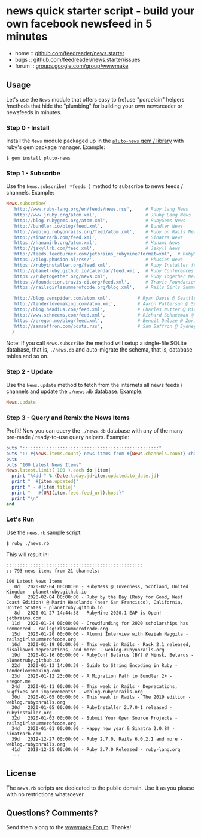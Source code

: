 # news quick starter script - build your own facebook newsfeed in 5 minutes


* home  :: [github.com/feedreader/news.starter](https://github.com/feedreader/news.starter)
* bugs  :: [github.com/feedreader/news.starter/issues](https://github.com/feedreader/news.starter/issues)
* forum :: [groups.google.com/group/wwwmake](http://groups.google.com/group/wwwmake)



## Usage


Let's use the `News` module that offers easy to (re)use "porcelain" helpers /methods
that hide the "plumbing" for 
building your own newsreader or newsfeeds in minutes.


### Step 0 - Install

Install the `News` module packaged up in the 
[`pluto-news` gem / library](https://rubygems.org/gems/pluto-news) with ruby's gem package manager. Example:

```
$ gem install pluto-news
```




### Step 1 - Subscribe

Use the `News.subscribe( *feeds )` method to subscribe to news feeds / channels.
Example:

```ruby
News.subscribe(
  'http://www.ruby-lang.org/en/feeds/news.rss',     # Ruby Lang News
  'http://www.jruby.org/atom.xml',                  # JRuby Lang News
  'http://blog.rubygems.org/atom.xml',              # RubyGems News
  'http://bundler.io/blog/feed.xml',                # Bundler News
  'http://weblog.rubyonrails.org/feed/atom.xml',    # Ruby on Rails News
  'http://sinatrarb.com/feed.xml',                  # Sinatra News
  'https://hanamirb.org/atom.xml',                  # Hanami News
  'http://jekyllrb.com/feed.xml',                   # Jekyll News
  'http://feeds.feedburner.com/jetbrains_rubymine?format=xml',  # RubyMine IDE News
  'https://blog.phusion.nl/rss/',                   # Phusion News
  'https://rubyinstaller.org/feed.xml',             # Ruby Installer for Windows News
  'http://planetruby.github.io/calendar/feed.xml',  # Ruby Conferences & Camps News
  'https://rubytogether.org/news.xml',              # Ruby Together News
  'https://foundation.travis-ci.org/feed.xml',      # Travis Foundation News
  'https://railsgirlssummerofcode.org/blog.xml',    # Rails Girls Summer of Code News

  'http://blog.zenspider.com/atom.xml',          # Ryan Davis @ Seattle › Washington › United States
  'http://tenderlovemaking.com/atom.xml',        # Aaron Patterson @ Seattle › Washington › United States
  'http://blog.headius.com/feed.xml',            # Charles Nutter @ Richfield › Minnesota › United States
  'http://www.schneems.com/feed.xml',            # Richard Schneeman @ Austin › Texas › United States
  'https://eregon.me/blog/feed.xml',             # Benoit Daloze @ Zurich › Switzerland
  'http://samsaffron.com/posts.rss',             # Sam Saffron @ Sydney › Australia
  )
```


Note: If you call `News.subscribe` the method will setup a single-file SQLite database,
that is, `./news.db` and auto-migrate the schema, that is, database tables and so on.


### Step 2 - Update

Use the `News.update` method to fetch from the internets all news feeds / channels
and update the `./news.db` database. Example:

```ruby
News.update
```



### Step 3 - Query and Remix the News Items

Profit!  Now you can query the `./news.db` database with any of the many
pre-made / ready-to-use query helpers. Example:

``` ruby
puts ":::::::::::::::::::::::::::::::::::::::::::::::::::"
puts ":: #{News.items.count} news items from #{News.channels.count} channels:"
puts
puts "100 Latest News Items"
News.latest.limit( 100 ).each do |item|
  print "%4dd " % (Date.today.jd-item.updated.to_date.jd)
  print "  #{item.updated}"
  print " - #{item.title}"
  print " - #{URI(item.feed.feed_url).host}"
  print "\n"
end
```


### Let's Run

Use the `news.rb` sample script:

```
$ ruby ./news.rb
```


This will result in:

```
:::::::::::::::::::::::::::::::::::::::::::::::::::
:: 793 news items from 21 channels:

100 Latest News Items
   0d   2020-02-04 00:00:00 - RubyNess @ Inverness, Scotland, United Kingdom - planetruby.github.io
   0d   2020-02-04 00:00:00 - Ruby by the Bay (Ruby for Good, West Coast Edition) @ Marin Headlands (near San Francisco), California, United States - planetruby.github.io
   8d   2020-01-27 14:44:38 - RubyMine 2020.1 EAP is Open!  - jetbrains.com
  11d   2020-01-24 00:00:00 - Crowdfunding for 2020 scholarships has commenced - railsgirlssummerofcode.org
  15d   2020-01-20 00:00:00 - Alumni Interview with Keziah Naggita - railsgirlssummerofcode.org
  16d   2020-01-19 00:00:00 - This week in Rails - Rack 2.1 released, disallowed deprecations, and more! - weblog.rubyonrails.org
  19d   2020-01-16 00:00:00 - RubyConf Belarus (BY) @ Minsk, Belarus - planetruby.github.io
  22d   2020-01-13 14:00:39 - Guide to String Encoding in Ruby - tenderlovemaking.com
  23d   2020-01-12 23:00:00 - A Migration Path to Bundler 2+ - eregon.me
  24d   2020-01-11 00:00:00 - This week in Rails - Deprecations, bugfixes and improvements! - weblog.rubyonrails.org
  30d   2020-01-05 00:00:00 - This week in Rails - The 2019 edition - weblog.rubyonrails.org
  30d   2020-01-05 00:00:00 - RubyInstaller 2.7.0-1 released - rubyinstaller.org
  32d   2020-01-03 00:00:00 - Submit Your Open Source Projects - railsgirlssummerofcode.org
  34d   2020-01-01 00:00:00 - Happy new year & Sinatra 2.0.8! - sinatrarb.com
  39d   2019-12-27 00:00:00 - Ruby 2.7.0, Rails 6.0.2.1 and more - weblog.rubyonrails.org
  41d   2019-12-25 00:00:00 - Ruby 2.7.0 Released - ruby-lang.org
  ...
```



## License

The `news.rb` scripts are dedicated to the public domain.
Use it as you please with no restrictions whatsoever.

## Questions? Comments?

Send them along to the [wwwmake Forum](http://groups.google.com/group/wwwmake).
Thanks!
